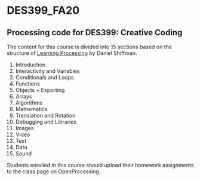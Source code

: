 # DES399_FA20
<h2> Processing code for DES399: Creative Coding </h2>
 

The content for this course is divided into 15 sections based on the structure of [Learning Processing](http://learningprocessing.com/) by Daniel Shiffman. 

1. Introduction
1. Interactivity and Variables
1. Conditionals and Loops
1. Functions
1. Objects + Exporting
1. Arrays
1. Algorithms
1. Mathematics
1. Translation and Rotation
1. Debugging and Libraries
1. Images
1. Video
1. Text
1. Data
1. Sound

Students enrolled in this course should upload their homework assignments to the class page on OpenProcessing. 
